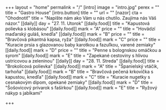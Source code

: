 +++
layout = "home"
permalink = "/"
[intro]
image = "intro.jpg"
perex = ""
title = "Gastro House"
[intro.button]
title = ""
url = ""
[nazor]
cta = "Ohodnotiť"
title = "Napíšte nám ako Vám u nás chutilo. Zaujíma nás Váš názor."
[[daily]]
day = "27. 11. Utorok"
[[daily.food]]
title = "Kapustová polievka s klobásou"
[[daily.food]]
mark = "A"
price = ""
title = "Hovädzí maďarský guláš, knedľa"
[[daily.food]]
mark = "B"
price = ""
title = "Bravčová pikantná kapsa, ryža"
[[daily.food]]
mark = "C"
price = ""
title = "Kuracie prsia s glazovanou baby karotkou a fazuľkou, varené zemiaky"
[[daily.food]]
mark = "D"
price = ""
title = "Penne s bolognskou omáčkou a syrom"
[[daily.food]]
mark = "E"
title = "Zapekané cestoviny s hlivou ustricovou  a zeleninou"
[[daily]]
day = "28. 11. Streda"
[[daily.food]]
title = "Brokolicová polievka"
[[daily.food]]
mark = "A"
title = "Španielský vtáčik, tarhoňa"
[[daily.food]]
mark = "B"
title = "Bravčová pečená krkovička s kapustou, knedľa"
[[daily.food]]
mark = "C"
title = "Kuracie nugetky s cesnakovým dipom, opekané zemiaky"
[[daily.food]]
mark = "D"
title = "Šošovicový prívarok s fašírkou"
[[daily.food]]
mark = "E"
title = "Ryžový nákyp s jablkami"

+++
